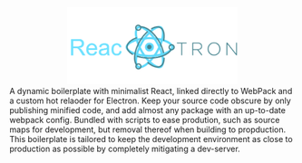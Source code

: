 <div align="CENTER"> 
    <img src="https://github.com/MPMcIntyre/personal-readme/raw/master/ReacTron.png?raw=true" width="300"/>
</div>
A dynamic boilerplate with minimalist React, linked directly to WebPack and a custom hot relaoder for Electron. Keep your source code obscure by only publishing minified code, and add almost any package with an up-to-date webpack config. Bundled with scripts to ease prodution, such as source maps for development, but removal thereof when building to propduction. This boilerplate is tailored to keep the development environment as close to production as possible by completely mitigating a dev-server.
